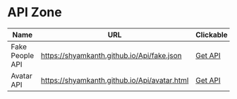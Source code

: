 # API Zone

| Name  | URL | Clickable |
| ------------- | ------------- | ------------- |
| Fake People API  | https://shyamkanth.github.io/Api/fake.json | [Get API](https://shyamkanth.github.io/Api/fake.json) |
| Avatar API  | https://shyamkanth.github.io/Api/avatar.html | [Get API](https://shyamkanth.github.io/Api/avatar.json) |



